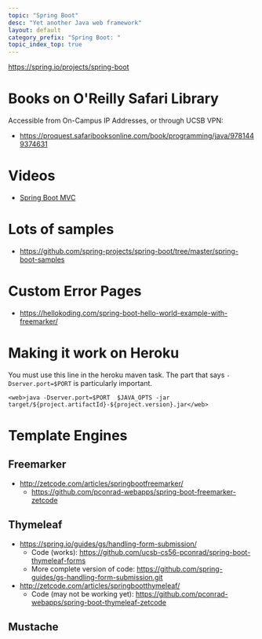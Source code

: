 ```yaml
---
topic: "Spring Boot"
desc: "Yet another Java web framework"
layout: default
category_prefix: "Spring Boot: "
topic_index_top: true
---
```


<https://spring.io/projects/spring-boot>

# Books on O'Reilly Safari Library

Accessible from On-Campus IP Addresses, or through UCSB VPN:

* <https://proquest.safaribooksonline.com/book/programming/java/9781449374631>

# Videos

* [Spring Boot MVC](https://www.youtube.com/watch?v=iCQspqBpOB0)

# Lots of samples

* <https://github.com/spring-projects/spring-boot/tree/master/spring-boot-samples>

# Custom Error Pages

* <https://hellokoding.com/spring-boot-hello-world-example-with-freemarker/>

# Making it work on Heroku

You must use this line in the heroku maven task.   The part that says `-Dserver.port=$PORT` is particularly important.

```
<web>java -Dserver.port=$PORT  $JAVA_OPTS -jar target/${project.artifactId}-${project.version}.jar</web>
```
# Template Engines

## Freemarker

* <http://zetcode.com/articles/springbootfreemarker/>
   * <https://github.com/pconrad-webapps/spring-boot-freemarker-zetcode>

## Thymeleaf

* <https://spring.io/guides/gs/handling-form-submission/>
   * Code (works): <https://github.com/ucsb-cs56-pconrad/spring-boot-thymeleaf-forms>
   * More complete version of code: <https://github.com/spring-guides/gs-handling-form-submission.git>
* <http://zetcode.com/articles/springbootthymeleaf/>
    * Code (may not be working yet): <https://github.com/pconrad-webapps/spring-boot-thymeleaf-zetcode>

## Mustache

